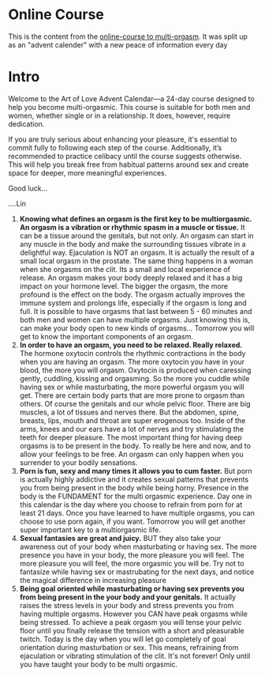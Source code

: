 # Online Course
This is the content from the [online-course to multi-orgasm](https://www.theartoflove.nu/).
It was split up as an "advent calender" with a new peace of information every day

# Intro
Welcome to the Art of Love Advent Calendar—a 24-day course designed to help you become multi-orgasmic. This course is suitable for both men and women, whether single or in a relationship. It does, however, require dedication.

If you are truly serious about enhancing your pleasure, it's essential to commit fully to following each step of the course. Additionally, it’s recommended to practice celibacy until the course suggests otherwise. This will help you break free from habitual patterns around sex and create space for deeper, more meaningful experiences.

Good luck...

....Lin
1. **Knowing what defines an orgasm is the first key to be multiorgasmic. An orgasm is a vibration or rhythmic spasm in a muscle or tissue.** It can be a tissue around the genitals, but not only. An orgasm can start in any muscle in the body and make the surrounding tissues vibrate in a delightful way. Ejaculation is NOT an orgasm. It is actually the result of a small local orgasm in the prostate. The same thing happens in a woman when she orgasms on the clit. Its a small and local experience of release. An orgasm makes your body deeply relaxed and it has a big impact on your hormone level. The bigger the orgasm, the more profound is the effect on the body. The orgasm actually improves the immune system and prolongs life, especially if the orgasm is long and full. It is possible to have orgasms that last between 5 - 60 minutes and both men and women can have multiple orgasms. Just knowing this is, can make your body open to new kinds of orgasms… Tomorrow you will get to know the important components of an orgasm.
1. **In order to have an orgasm, you need to be relaxed. Really relaxed.** The hormone oxytocin controls the rhythmic contractions in the body when you are having an orgasm. The more oxytocin you have in your blood, the more you will orgasm. Oxytocin is produced when caressing gently, cuddling, kissing and orgasming. So the more you cuddle while having sex or while masturbating, the more powerful orgasm you will get. There are certain body parts that are more prone to orgasm than others. Of course the genitals and our whole pelvic floor. There are big muscles, a lot of tissues and nerves there. But the abdomen, spine, breasts, lips, mouth and throat are super erogenous too. Inside of the arms, knees and our ears have a lot of nerves and try stimulating the teeth for deeper pleasure. The most important thing for having deep orgasms is to be present in the body. To really be here and now, and to allow your feelings to be free. An orgasm can only happen when you surrender to your bodily sensations.
1. **Porn is fun, sexy and many times it allows you to cum faster.** But porn is actually highly addictive and it creates sexual patterns that prevents you from being present in the body while being horny. Presence in the body is the FUNDAMENT for the multi orgasmic experience. Day one in this calendar is the day where you choose to refrain from porn for at least 21 days. Once you have learned to have multiple orgasms, you can choose to use porn again, if you want. Tomorrow you will get another super important key to a multiorgasmic life.
1. **Sexual fantasies are great and juicy.** BUT they also take your awareness out of your body when masturbating or having sex. The more presence you have in your body, the more pleasure you will feel. The more pleasure you will feel, the more orgasmic you will be. Try not to fantasize while having sex or mastrubating for the next days, and notice the magical difference in increasing pleasure
1. **Being goal oriented while masturbating or having sex prevents you from being present in the your body and your genitals.**
It actually raises the stress levels in your body and stress prevents you from having multiple orgasms. However you CAN have peak orgasms while being stressed. To achieve a peak orgasm you will tense your pelvic floor until you finally release the tension with a short and pleasurable twitch. Today is the day when you will let go completely of goal orientation during masturbation or sex. 
This means, refraining from ejaculation or vibrating stimulation of the clit. It's not forever! Only until you have taught your body to be multi orgasmic.

